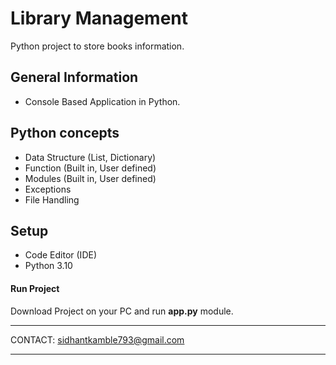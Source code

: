 # Library Management
Python project to store books information.

## General Information
- Console Based Application in Python.

## Python concepts
- Data Structure (List, Dictionary)
- Function (Built in, User defined)
- Modules (Built in, User defined)
- Exceptions
- File Handling

## Setup
- Code Editor (IDE)
- Python 3.10

#### Run Project
Download Project on your PC and run **app.py** module.


*******************************************************************************************************************************************


CONTACT: sidhantkamble793@gmail.com


*******************************************************************************************************************************************
